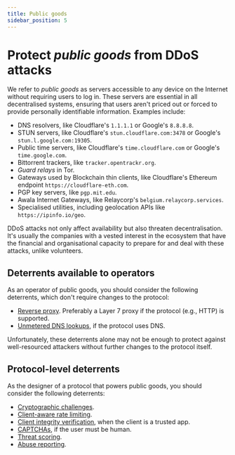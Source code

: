 ```yaml
---
title: Public goods
sidebar_position: 5
---
```


# Protect _public goods_ from DDoS attacks

We refer to _public goods_ as servers accessible to any device on the Internet without requiring users to log in. These servers are essential in all decentralised systems, ensuring that users aren't priced out or forced to provide personally identifiable information. Examples include:

- DNS resolvers, like Cloudflare's `1.1.1.1` or Google's `8.8.8.8`.
- STUN servers, like Cloudflare's `stun.cloudflare.com:3478` or Google's `stun.l.google.com:19305`.
- Public time servers, like Cloudflare's `time.cloudflare.com` or Google's `time.google.com`.
- Bittorrent trackers, like `tracker.opentrackr.org`.
- _Guard relays_ in Tor.
- Gateways used by Blockchain thin clients, like Cloudflare's Ethereum endpoint `https://cloudflare-eth.com`.
- PGP key servers, like `pgp.mit.edu`.
- Awala Internet Gateways, like Relaycorp's `belgium.relaycorp.services`.
- Specialised utilities, including geolocation APIs like `https://ipinfo.io/geo`.

DDoS attacks not only affect availability but also threaten decentralisation. It's usually the companies with a vested interest in the ecosystem that have the financial and organisational capacity to prepare for and deal with these attacks, unlike volunteers.

## Deterrents available to operators

As an operator of public goods, you should consider the following deterrents, which don't require changes to the protocol:

- [Reverse proxy](../deterrents/reverse-proxies.md). Preferably a Layer 7 proxy if the protocol (e.g., HTTP) is supported.
- [Unmetered DNS lookups](../deterrents/unmetered-dns.md), if the protocol uses DNS.

Unfortunately, these deterrents alone may not be enough to protect against well-resourced attackers without further changes to the protocol itself.

## Protocol-level deterrents

As the designer of a protocol that powers public goods, you should consider the following deterrents:

- [Cryptographic challenges](../deterrents/crypto-challenges.md).
- [Client-aware rate limiting](../deterrents/rate-limiting.md).
- [Client integrity verification](../deterrents/client-integrity.md), when the client is a trusted app.
- [CAPTCHAs](../deterrents/captchas.md), if the user must be human.
- [Threat scoring](../deterrents/threat-scoring.md).
- [Abuse reporting](../deterrents/abuse-reporting.md).
